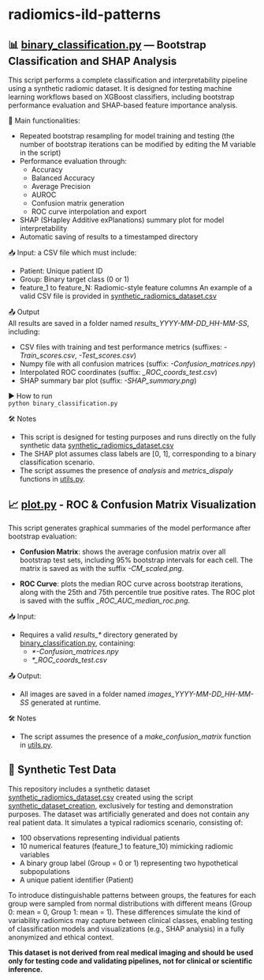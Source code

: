 # radiomics-ild-patterns

## 📊 [binary_classification.py](./binary_classification.py) — Bootstrap Classification and SHAP Analysis
This script performs a complete classification and interpretability pipeline using a synthetic radiomic dataset. It is designed for testing machine learning workflows based on XGBoost classifiers, including bootstrap performance evaluation and SHAP-based feature importance analysis.

🔧 Main functionalities:   
- Repeated bootstrap resampling for model training and testing (the number of bootstrap iterations can be modified by editing the M variable in the script)
- Performance evaluation through:
  - Accuracy
  - Balanced Accuracy
  - Average Precision
  - AUROC
  - Confusion matrix generation
  - ROC curve interpolation and export
- SHAP (SHapley Additive exPlanations) summary plot for model interpretability
- Automatic saving of results to a timestamped directory

📥 Input: a CSV file which must include:
- Patient: Unique patient ID
- Group: Binary target class (0 or 1)
- feature_1 to feature_N: Radiomic-style feature columns
An example of a valid CSV file is provided in [synthetic_radiomics_dataset.csv](./synthetic_radiomics_dataset.csv)

📤 Output   
All results are saved in a folder named *results_YYYY-MM-DD_HH-MM-SS*, including:
- CSV files with training and test performance metrics (suffixes: *-Train_scores.csv*, *-Test_scores.csv*)
- Numpy file with all confusion matrices (suffix: *-Confusion_matrices.npy*)
- Interpolated ROC coordinates (suffix: *_ROC_coords_test.csv*)
- SHAP summary bar plot (suffix: *-SHAP_summary.png*)

▶️ How to run   
```python binary_classification.py```

🛠 Notes
- This script is designed for testing purposes and runs directly on the fully synthetic data [synthetic_radiomics_dataset.csv](./synthetic_radiomics_dataset.csv)
- The SHAP plot assumes class labels are [0, 1], corresponding to a binary classification scenario.
- The script assumes the presence of *analysis* and *metrics_dispaly* functions in [utils.py](./utils.py).

## 📈 [plot.py](./plot.py) - ROC & Confusion Matrix Visualization 
This script generates graphical summaries of the model performance after bootstrap evaluation:

- **Confusion Matrix**: shows the average confusion matrix over all bootstrap test sets, including 95% bootstrap intervals for each cell. The matrix is saved as with the suffix *-CM_scaled.png*.

- **ROC Curve**: plots the median ROC curve across bootstrap iterations, along with the 25th and 75th percentile true positive rates. The ROC plot is saved with the suffix *_ROC_AUC_median_roc.png*.

📥 Input:
- Requires a valid *results_\** directory generated by [binary_classification.py](./binary_classification.py), containing:
  - *\*-Confusion_matrices.npy*
  - *\*_ROC_coords_test.csv*

📤 Output:
- All images are saved in a folder named *images_YYYY-MM-DD_HH-MM-SS* generated at runtime.

🛠 Notes   
- The script assumes the presence of a *make_confusion_matrix* function in [utils.py](./utils.py).

## 🧪 Synthetic Test Data
This repository includes a synthetic dataset [synthetic_radiomics_dataset.csv](./synthetic_radiomics_dataset.csv) created using the script [synthetic_dataset_creation](./synthetic_dataset_creation), exclusively for testing and demonstration purposes. The dataset was artificially generated and does not contain any real patient data. It simulates a typical radiomics scenario, consisting of:   
- 100 observations representing individual patients
- 10 numerical features (feature_1 to feature_10) mimicking radiomic variables
- A binary group label (Group = 0 or 1) representing two hypothetical subpopulations
- A unique patient identifier (Patient)

To introduce distinguishable patterns between groups, the features for each group were sampled from normal distributions with different means (Group 0: mean = 0, Group 1: mean = 1). These differences simulate the kind of variability radiomics may capture between clinical classes, enabling testing of classification models and visualizations (e.g., SHAP analysis) in a fully anonymized and ethical context.

**This dataset is not derived from real medical imaging and should be used only for testing code and validating pipelines, not for clinical or scientific inference.**
